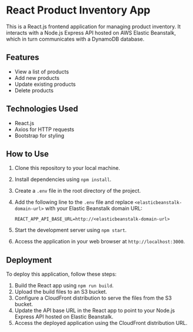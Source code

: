 # React Product Inventory App

This is a React.js frontend application for managing product inventory. It interacts with a Node.js Express API hosted on AWS Elastic Beanstalk, which in turn communicates with a DynamoDB database.

## Features

- View a list of products
- Add new products
- Update existing products
- Delete products

## Technologies Used

- React.js
- Axios for HTTP requests
- Bootstrap for styling

## How to Use

1. Clone this repository to your local machine.
2. Install dependencies using `npm install`.
3. Create a `.env` file in the root directory of the project.
4. Add the following line to the `.env` file and replace `<elasticbeanstalk-domain-url>` with your Elastic Beanstalk domain URL:

    ```plaintext
    REACT_APP_API_BASE_URL=http://<elasticbeanstalk-domain-url>
    ```

5. Start the development server using `npm start`.
6. Access the application in your web browser at `http://localhost:3000`.

## Deployment

To deploy this application, follow these steps:

1. Build the React app using `npm run build`.
2. Upload the build files to an S3 bucket.
3. Configure a CloudFront distribution to serve the files from the S3 bucket.
4. Update the API base URL in the React app to point to your Node.js Express API hosted on Elastic Beanstalk.
5. Access the deployed application using the CloudFront distribution URL.
